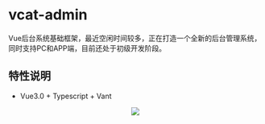 # vcat-admin
Vue后台系统基础框架，最近空闲时间较多，正在打造一个全新的后台管理系统，同时支持PC和APP端，目前还处于初级开发阶段。

## 特性说明
- Vue3.0 + Typescript + Vant

<div align="center">
  <img src="https://segmentfault.com/img/bVcUzxt" >
</div>
